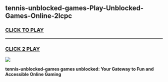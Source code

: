 
## tennis-unblocked-games-Play-Unblocked-Games-Online-2lcpc
<h3>
<a href="https://premium76.site?title=tennis-unblocked-games&ref=25A">CLICK TO PLAY</a></h3>
<hr>

<h3>
<a href="https://premium76.site?title=tennis-unblocked-games&ref=25A">CLICK 2 PLAY</a>
  
</h3>

<a href="https://premium76.site?title=tennis-unblocked-games&ref=25A"><img src="https://clearcache.store/games.png"></a>


**tennis-unblocked-games games unblocked: Your Gateway to Fun and Accessible Online Gaming**
